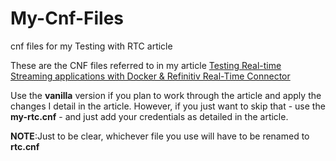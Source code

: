 # My-Cnf-Files
cnf files for my Testing with RTC article 

These are the CNF files referred to in my article [Testing Real-time Streaming applications with Docker & Refinitiv Real-Time Connector](https://developers.refinitiv.com/en/article-catalog/article/testing-real-time-apps-with-docker-and-real-time-connector)

Use the **vanilla** version if you plan to work through the article and apply the changes I detail in the article.
However, if you just want to skip that - use the **my-rtc.cnf** - and just add your credentials as detailed in the article.

**NOTE**:Just to be clear, whichever file you use will have to be renamed to **rtc.cnf**

